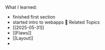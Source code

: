 What I learned:
- finished first section
- started intro to webapps
🧰 Related Topics
- [[2025-05-31]]
- [[Flaws]]
- [[Layout]]
- 
